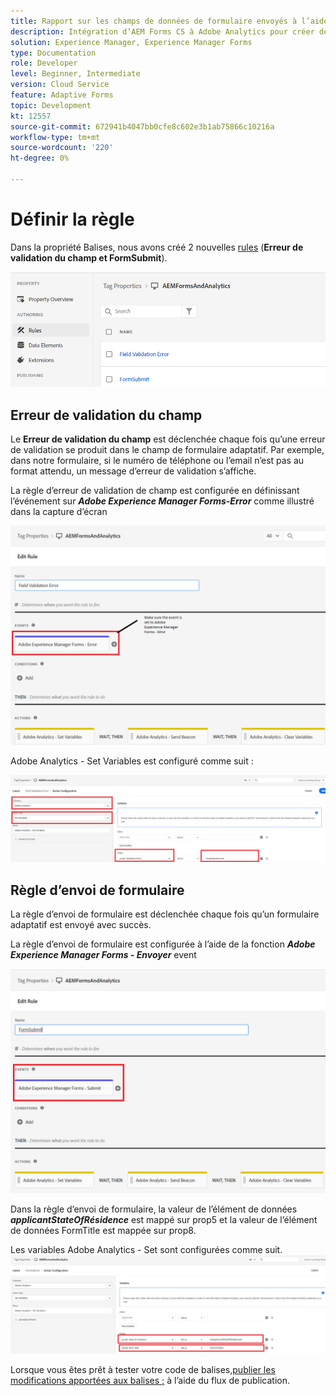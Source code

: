 ```yaml
---
title: Rapport sur les champs de données de formulaire envoyés à l’aide d’Adobe Analytics
description: Intégration d’AEM Forms CS à Adobe Analytics pour créer des rapports sur les champs de données de formulaire
solution: Experience Manager, Experience Manager Forms
type: Documentation
role: Developer
level: Beginner, Intermediate
version: Cloud Service
feature: Adaptive Forms
topic: Development
kt: 12557
source-git-commit: 672941b4047bb0cfe8c602e3b1ab75866c10216a
workflow-type: tm+mt
source-wordcount: '220'
ht-degree: 0%

---
```


# Définir la règle

Dans la propriété Balises, nous avons créé 2 nouvelles [rules](https://experienceleague.adobe.com/docs/platform-learn/implement-in-websites/configure-tags/add-data-elements-rules.html) (**Erreur de validation du champ et FormSubmit**).

![formulaire adaptatif](assets/rules.png)


## Erreur de validation du champ

Le **Erreur de validation du champ** est déclenchée chaque fois qu’une erreur de validation se produit dans le champ de formulaire adaptatif. Par exemple, dans notre formulaire, si le numéro de téléphone ou l’email n’est pas au format attendu, un message d’erreur de validation s’affiche.

La règle d’erreur de validation de champ est configurée en définissant l’événement sur _**Adobe Experience Manager Forms-Error**_ comme illustré dans la capture d’écran



![candidat-state-résidence](assets/field_validation_error_rule.png)

Adobe Analytics - Set Variables est configuré comme suit :

![action de définition](assets/field_validation_action_rule.png)

## Règle d’envoi de formulaire

La règle d’envoi de formulaire est déclenchée chaque fois qu’un formulaire adaptatif est envoyé avec succès.

La règle d’envoi de formulaire est configurée à l’aide de la fonction _**Adobe Experience Manager Forms - Envoyer**_ event

![form-submit-rule](assets/form-submit-rule.png)

Dans la règle d’envoi de formulaire, la valeur de l’élément de données _**applicantStateOfRésidence**_ est mappé sur prop5 et la valeur de l’élément de données FormTitle est mappée sur prop8.

Les variables Adobe Analytics - Set sont configurées comme suit.
![form-submit-rule-set-variables](assets/form-submit-set-variable.png)

Lorsque vous êtes prêt à tester votre code de balises,[publier les modifications apportées aux balises ;](https://experienceleague.adobe.com/docs/experience-platform/tags/publish/publishing-flow.html) à l’aide du flux de publication.
